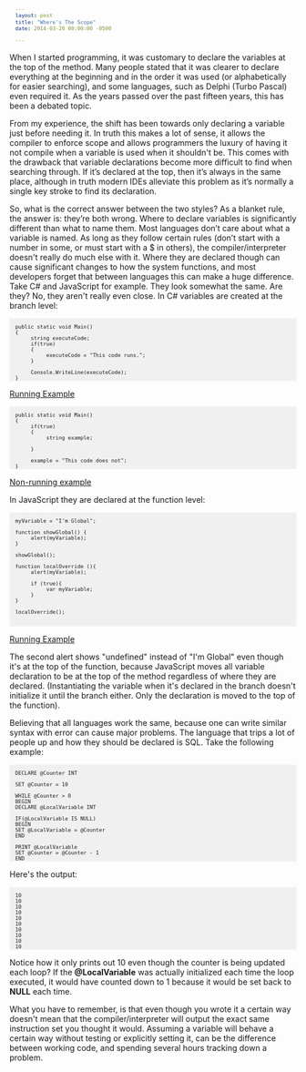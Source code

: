 ```yaml
---
layout: post
title: "Where's The Scope"
date: 2014-03-20 00:00:00 -0500

---
```


When I started programming, it was customary to declare the variables at the top of the method.  Many people stated that it was clearer to declare everything at the beginning and in the order it was used (or alphabetically for easier searching), and some languages, such as Delphi (Turbo Pascal) even required it.  As the years passed over the past fifteen years, this has been a debated topic.  

From my experience, the shift has been towards only declaring a variable just before needing it.  In truth this makes a lot of sense, it allows the compiler to enforce scope and allows programmers the luxury of having it not compile when a variable is used when it shouldn't be.  This comes with the drawback that variable declarations become more difficult to find when searching through.  If it’s declared at the top, then it’s always in the same place, although in truth modern IDEs alleviate this problem as it’s normally a single key stroke to find its declaration.  

So, what is the correct answer between the two styles?  As a blanket rule, the answer is: they’re both wrong.  Where to declare variables is significantly different than what to name them.  Most languages don’t care about what a variable is named.  As long as they follow certain rules (don’t start with a number in some, or must start with a $ in others), the compiler/interpreter doesn't really do much else with it.  Where they are declared though can cause significant changes to how the system functions, and most developers forget that between languages this can make a huge difference.  
Take C# and JavaScript for example.  They look somewhat the same.  Are they?  No, they aren't really even close.  In C# variables are created at the branch level:

```

public static void Main()
{
     string executeCode;
     if(true)
     {
          executeCode = "This code runs.";
     }

     Console.WriteLine(executeCode);
}

```



<a href="http://dotnetfiddle.net/1QW6Wa" title="Running C# Code" target="_blank">Running Example</a>



```

public static void Main()
{
     if(true)
     {
          string example;

     }

     example = "This code does not";
}

```


<a href="http://dotnetfiddle.net/mQDY2Z" title="Non Running example" target="_blank">Non-running example</a>

In JavaScript they are declared at the function level:

```

myVariable = "I'm Global";

function showGlobal() {
     alert(myVariable);
}

showGlobal();

function localOverride (){
     alert(myVariable);
     
     if (true){
          var myVariable;
     }
} 

localOverride();



```


<a href="http://jsfiddle.net/pSHh2/1/" title="JSFiddle Example" target="_blank">Running Example</a>  

The second alert shows "undefined" instead of "I'm Global" even though it's at the top of the function, because JavaScript moves all variable declaration to be at the top of the method regardless of where they are declared. (Instantiating the variable when it's declared in the branch doesn't initialize it until the branch either.  Only the declaration is moved to the top of the function). 

Believing that all languages work the same, because one can write similar syntax with error can cause major problems.   The language that trips a lot of people up and how they should be declared is SQL.  Take the following example:


```

DECLARE @Counter INT

SET @Counter = 10

WHILE @Counter > 0
BEGIN
DECLARE @LocalVariable INT

IF(@LocalVariable IS NULL)
BEGIN
SET @LocalVariable = @Counter
END

PRINT @LocalVariable
SET @Counter = @Counter - 1
END

```

Here's the output: 

```

10
10
10
10
10
10
10
10
10
10

```


Notice how it only prints out 10 even though the counter is being updated each loop?  If the **@LocalVariable** was actually initialized each time the loop executed, it would have counted down to 1 because it would be set back to **NULL** each time.  

What you have to remember, is that even though you wrote it a certain way doesn't mean that the compiler/interpreter will output the exact same instruction set you thought it would.  Assuming a variable will behave a certain way without testing or explicitly setting it, can be the difference between working code, and spending several hours tracking down a problem. 

<style type="text/css">
pre {
    background-color: #f0f0f0;
    padding-left: 10px;
    padding-right: 10px;
    font-size:8pt;
}
</style>